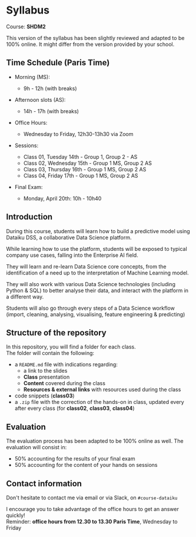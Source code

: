 # Syllabus

Course: **SHDM2**  
  
This version of the syllabus has been slightly reviewed and adapted to be 100% online. It might differ from the version provided by your school.  

## Time Schedule (Paris Time)

- Morning (MS): 
	- 9h - 12h (with breaks)
- Afternoon slots (AS):
	- 14h - 17h (with breaks)

- Office Hours:
	- Wednesday to Friday, 12h30-13h30 via Zoom

- Sessions:
	- Class 01, Tuesday 14th - Group 1, Group 2 - AS
	- Class 02, Wednesday 15th - Group 1 MS, Group 2 AS
	- Class 03, Thursday 16th - Group 1 MS, Group 2 AS
	- Class 04, Friday 17th - Group 1 MS, Group 2 AS

- Final Exam:
	-  Monday, April 20th: 10h - 10h40

## Introduction

During this course, students will learn how to build a predictive model using Dataiku DSS, a collaborative Data Science platform.  

While learning how to use the platform, students will be exposed to typical company use cases, falling into the Enterprise AI field.  

They will learn and re-learn Data Science core concepts, from the identification of a need up to the interpretation of Machine Learning model.  

They will also work with various Data Science technologies (including Python & SQL) to better analyse their data, and interact with the platform in a different way.  

Students will also go through every steps of a Data Science workflow (import, cleaning, analysing, visualising, feature engineering & predicting)  

## Structure of the repository

In this repository, you will find a folder for each class.  
The folder will contain the following:
- a `README.md` file with indications regarding:
  - a link to the slides
  - **Class** presentation 
  - **Content** covered during the class
  - **Resources & external links** with resources used during the class
- code snippets (**class03**)
- a `.zip` file with the correction of the hands-on in class, updated every after every class (for **class02**, **class03**, **class04**) 

## Evaluation

The evaluation process has been adapted to be 100% online as well. The evaluation will consist in:
- 50% accounting for the results of your final exam
- 50% accounting for the content of your hands on sessions

## Contact information

Don't hesitate to contact me via email or via Slack, on `#course-dataiku`  
 
I encourage you to take advantage of the office hours to get an answer quickly!  
Reminder: **office hours from 12.30 to 13.30 Paris Time**, Wednesday to Friday 

